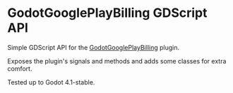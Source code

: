 # GodotGooglePlayBilling GDScript API
Simple GDScript API for the [GodotGooglePlayBilling](https://github.com/finepointcgi/godot-google-play-billing) plugin.

Exposes the plugin's signals and methods and adds some classes for extra comfort.

Tested up to Godot 4.1-stable.
